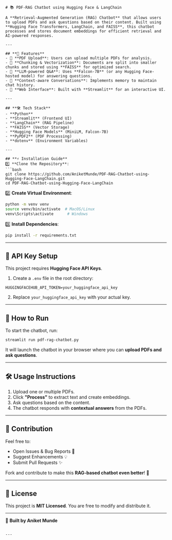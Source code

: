 

```
# 📚 PDF-RAG Chatbot using Hugging Face & LangChain

A **Retrieval-Augmented Generation (RAG) Chatbot** that allows users to upload PDFs and ask questions based on their content. Built using **Hugging Face Transformers, LangChain, and FAISS**, this chatbot processes and stores document embeddings for efficient retrieval and AI-powered responses.

---

## **🚀 Features**
- 📄 **PDF Upload**: Users can upload multiple PDFs for analysis.
- 🔎 **Chunking & Vectorization**: Documents are split into smaller chunks and stored using **FAISS** for optimized search.
- 🤖 **LLM-powered Q&A**: Uses **Falcon-7B** (or any Hugging Face-hosted model) for answering questions.
- 🧠 **Context-aware Conversations**: Implements memory to maintain chat history.
- 🎨 **Web Interface**: Built with **Streamlit** for an interactive UI.

---

## **🛠️ Tech Stack**
- **Python**
- **Streamlit** (Frontend UI)
- **LangChain** (RAG Pipeline)
- **FAISS** (Vector Storage)
- **Hugging Face Models** (MiniLM, Falcon-7B)
- **PyPDF2** (PDF Processing)
- **dotenv** (Environment Variables)

---

## **⚡ Installation Guide**
1️⃣ **Clone the Repository**:
```bash
git clone https://github.com/AniketMunde/PDF-RAG-Chatbot-using-Hugging-Face-LangChain.git
cd PDF-RAG-Chatbot-using-Hugging-Face-LangChain
```

2️⃣ **Create Virtual Environment**:
```bash
python -m venv venv
source venv/bin/activate  # MacOS/Linux
venv\Scripts\activate      # Windows
```

3️⃣ **Install Dependencies**:
```bash
pip install -r requirements.txt
```

---

## **🔑 API Key Setup**
This project requires **Hugging Face API Keys**.

1. Create a `.env` file in the root directory:
```
HUGGINGFACEHUB_API_TOKEN=your_huggingface_api_key
```
2. Replace `your_huggingface_api_key` with your actual key.

---

## **🚀 How to Run**
To start the chatbot, run:
```bash
streamlit run pdf-rag-chatbot.py
```
It will launch the chatbot in your browser where you can **upload PDFs and ask questions**.

---

## **🛠️ Usage Instructions**
1. Upload one or multiple PDFs.
2. Click **"Process"** to extract text and create embeddings.
3. Ask questions based on the content.
4. The chatbot responds with **contextual answers** from the PDFs.

---

## **🤝 Contribution**
Feel free to:
- Open Issues & Bug Reports 🐛
- Suggest Enhancements 💡
- Submit Pull Requests ✨

Fork and contribute to make this **RAG-based chatbot even better**! 🚀

---

## **📝 License**
This project is **MIT Licensed**. You are free to modify and distribute it.

---

🚀 **Built by Aniket Munde**
```

---

